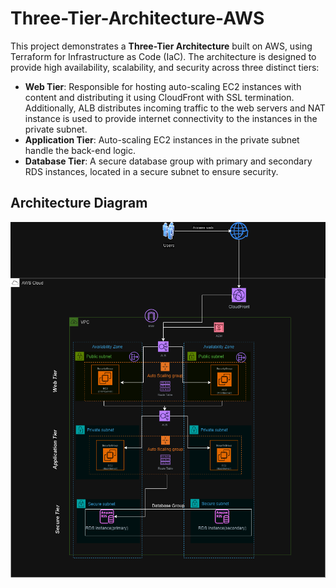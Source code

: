 # Three-Tier-Architecture-AWS

This project demonstrates a **Three-Tier Architecture** built on AWS, using Terraform for Infrastructure as Code (IaC). The architecture is designed to provide high availability, scalability, and security across three distinct tiers:

- **Web Tier**: Responsible for hosting auto-scaling EC2 instances with content and distributing it using CloudFront with SSL termination. Additionally, ALB distributes incoming traffic to the web servers and NAT instance is used to provide internet connectivity to the instances in the private subnet.
- **Application Tier**: Auto-scaling EC2 instances in the private subnet handle the back-end logic.
- **Database Tier**: A secure database group with primary and secondary RDS instances, located in a secure subnet to ensure security.

## Architecture Diagram

![Three-Tier Architecture](ThreeTierArchitecture.drawio.png)
